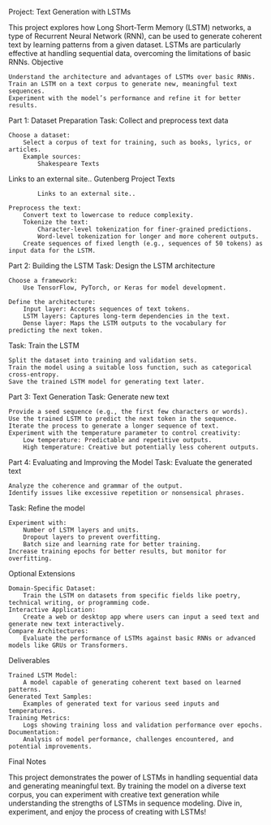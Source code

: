 Project: Text Generation with LSTMs

This project explores how Long Short-Term Memory (LSTM) networks, a type of Recurrent Neural Network (RNN), can be used to generate coherent text by learning patterns from a given dataset. LSTMs are particularly effective at handling sequential data, overcoming the limitations of basic RNNs.
Objective

    Understand the architecture and advantages of LSTMs over basic RNNs.
    Train an LSTM on a text corpus to generate new, meaningful text sequences.
    Experiment with the model’s performance and refine it for better results.

Part 1: Dataset Preparation
Task: Collect and preprocess text data

    Choose a dataset:
        Select a corpus of text for training, such as books, lyrics, or articles.
        Example sources:
            Shakespeare Texts 

Links to an external site..
Gutenberg Project Texts

            Links to an external site..

    Preprocess the text:
        Convert text to lowercase to reduce complexity.
        Tokenize the text:
            Character-level tokenization for finer-grained predictions.
            Word-level tokenization for longer and more coherent outputs.
        Create sequences of fixed length (e.g., sequences of 50 tokens) as input data for the LSTM.

Part 2: Building the LSTM
Task: Design the LSTM architecture

    Choose a framework:
        Use TensorFlow, PyTorch, or Keras for model development.

    Define the architecture:
        Input layer: Accepts sequences of text tokens.
        LSTM layers: Captures long-term dependencies in the text.
        Dense layer: Maps the LSTM outputs to the vocabulary for predicting the next token.

Task: Train the LSTM

    Split the dataset into training and validation sets.
    Train the model using a suitable loss function, such as categorical cross-entropy.
    Save the trained LSTM model for generating text later.

Part 3: Text Generation
Task: Generate new text

    Provide a seed sequence (e.g., the first few characters or words).
    Use the trained LSTM to predict the next token in the sequence.
    Iterate the process to generate a longer sequence of text.
    Experiment with the temperature parameter to control creativity:
        Low temperature: Predictable and repetitive outputs.
        High temperature: Creative but potentially less coherent outputs.

Part 4: Evaluating and Improving the Model
Task: Evaluate the generated text

    Analyze the coherence and grammar of the output.
    Identify issues like excessive repetition or nonsensical phrases.

Task: Refine the model

    Experiment with:
        Number of LSTM layers and units.
        Dropout layers to prevent overfitting.
        Batch size and learning rate for better training.
    Increase training epochs for better results, but monitor for overfitting.

Optional Extensions

    Domain-Specific Dataset:
        Train the LSTM on datasets from specific fields like poetry, technical writing, or programming code.
    Interactive Application:
        Create a web or desktop app where users can input a seed text and generate new text interactively.
    Compare Architectures:
        Evaluate the performance of LSTMs against basic RNNs or advanced models like GRUs or Transformers.

Deliverables

    Trained LSTM Model:
        A model capable of generating coherent text based on learned patterns.
    Generated Text Samples:
        Examples of generated text for various seed inputs and temperatures.
    Training Metrics:
        Logs showing training loss and validation performance over epochs.
    Documentation:
        Analysis of model performance, challenges encountered, and potential improvements.

Final Notes

This project demonstrates the power of LSTMs in handling sequential data and generating meaningful text. By training the model on a diverse text corpus, you can experiment with creative text generation while understanding the strengths of LSTMs in sequence modeling. Dive in, experiment, and enjoy the process of creating with LSTMs!
